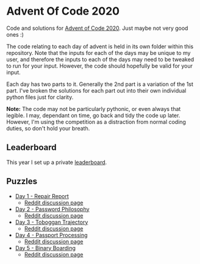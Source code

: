 # Advent Of Code 2020

Code and solutions for [Advent of Code 2020](http://adventofcode.com/2020).
Just maybe not very good ones :)

The code relating to each day of advent is held in its own folder within this
repository. Note that the inputs for each of the days may be unique to my
user, and therefore the inputs to each of the days may need to be tweaked to
run for your input. However, the code should hopefully be valid for your
input.

Each day has two parts to it. Generally the 2nd part is a variation of the 1st
part. I've broken the solutions for each part out into their own individual
python files just for clarity.

**Note:** The code may not be particularly pythonic, or even always that legible.
I may, dependant on time, go back and tidy the code up later. However, I'm
using the competition as a distraction from normal coding duties, so don't
hold your breath.

## Leaderboard

This year I set up a private [leaderboard](leaderboard.json).

## Puzzles

  * [Day 1 - Repair Report](./day_01/README.md)
    * [Reddit discussion page](https://www.reddit.com/r/adventofcode/comments/k4e4lm/2020_day_1_solutions/)
  * [Day 2 - Password Philosophy](./day_02/README.md)
    * [Reddit discussion page](https://www.reddit.com/r/adventofcode/comments/k52psu/2020_day_02_solutions/)
  * [Day 3 - Toboggan Trajectory](./day_32/README.md)
    * [Reddit discussion page](https://www.reddit.com/r/adventofcode/comments/k5qsrk/2020_day_03_solutions/)
  * [Day 4 - Passport Processing](./day_4//README.md)
    * [Reddit discussion page](https://www.reddit.com/r/adventofcode/comments/k6e8sw/2020_day_04_solutions/)
  * [Day 5 - Binary Boarding](./day_5//README.md)
    * [Reddit discussion page](https://www.reddit.com/r/adventofcode/comments/k71h6r/2020_day_05_solutions/)
